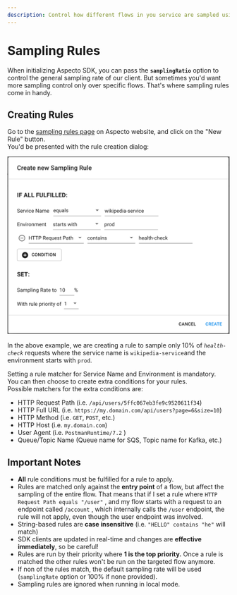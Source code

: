 ```yaml
---
description: Control how different flows in you service are sampled using remote rules
---
```


# Sampling Rules

When initializing Aspecto SDK, you can pass the **`samplingRatio`** option to control the general sampling rate of our client. But sometimes you'd want more sampling control only over specific flows. That's where sampling rules come in handy.

## Creating Rules

Go to the [sampling rules page](https://app.aspecto.io/app/settings/sampling-rules) on Aspecto website, and click on the "New Rule" button.  
You'd be presented with the rule creation dialog:

![](../.gitbook/assets/image%20%289%29.png)

In the above example, we are creating a rule to sample only 10% of _`health-check`_ requests where the service name is `wikipedia-service`and the environment starts with `prod`.  
  
Setting a rule matcher for Service Name and Environment is mandatory.  
You can then choose to create extra conditions for your rules.  
Possible matchers for the extra conditions are:

* HTTP Request Path \(i.e. `/api/users/5ffc067eb3fe9c9520611f34`\)
* HTTP Full URL \(i.e. `https://my.domain.com/api/users?page=6&size=10`\)
* HTTP Method \(i.e. `GET`, `POST`, etc.\)
* HTTP Host \(i.e. `my.domain.com`\)
* User Agent \(i.e. `PostmanRuntime/7.2` \) 
* Queue/Topic Name \(Queue name for SQS, Topic name for Kafka, etc.\)

## **Important Notes**

* **All** rule conditions must be fulfilled for a rule to apply. 
* Rules are matched only against the **entry point** of a flow, but affect the sampling of the entire flow. That means that if I set a rule where `HTTP Request Path equals "/user"` , and my flow starts with a request to an endpoint called `/account` , which internally calls the `/user` endpoint, the rule will not apply, even though the user endpoint was involved.  
* String-based rules are **case insensitive** \(i.e. `"HELLO" contains "he"` will match\) 
* SDK clients are updated in real-time and changes are **effective immediately**, so be careful! 
* Rules are run by their priority where **1 is the top priority.**  Once a rule is matched the other rules won't be run on the targeted flow anymore. 
* If non of the rules match, the default sampling rate will be used \(`samplingRate` option or 100% if none provided\). 
* Sampling rules are ignored when running in local mode.

